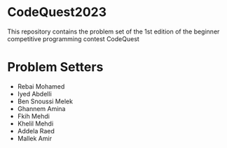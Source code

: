 # CodeQuest2023
This repository contains the problem set of the 1st edition of the beginner competitive programming contest CodeQuest

# Problem Setters
* Rebai Mohamed
* Iyed Abdelli
* Ben Snoussi Melek
* Ghannem Amina
* Fkih Mehdi
* Khelil Mehdi
* Addela Raed
* Mallek Amir
